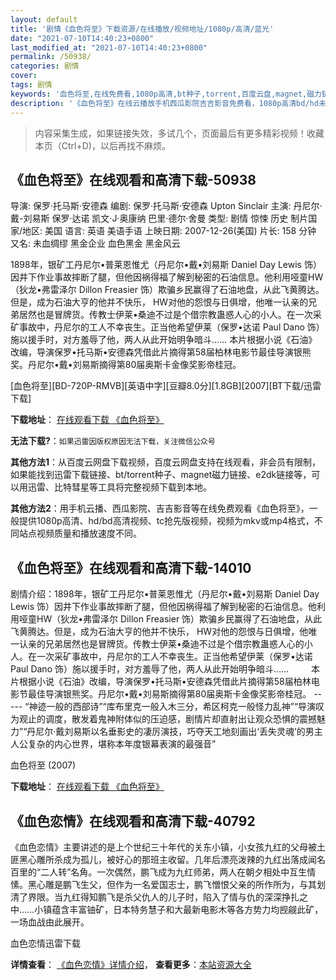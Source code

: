 ```yaml
---
layout: default
title: '剧情《血色将至》下载资源/在线播放/视频地址/1080p/高清/蓝光'
date: "2021-07-10T14:40:23+0800"
last_modified_at: "2021-07-10T14:40:23+0800"
permalink: /50938/
categories: 剧情
cover:
tags: 剧情
keywords: '血色将至,在线免费看,1080p高清,bt种子,torrent,百度云盘,magnet,磁力链,迅雷下载资源'
description: '《血色将至》在线云播放手机西瓜影院吉吉影音免费看，1080p高清bd/hd未删减完整版和tc抢先枪版，mkv/mp4格式，附带bt/torrent种子、magnet/磁力链、百度云盘、网盘资源迅雷下载链接'
---
```


>内容采集生成，如果链接失效，多试几个，页面最后有更多精彩视频！收藏本页（Ctrl+D)，以后再找不麻烦。


## 《血色将至》在线观看和高清下载-50938

导演: 保罗·托马斯·安德森 编剧: 保罗·托马斯·安德森 Upton Sinclair 主演: 丹尼尔·戴-刘易斯 保罗·达诺 凯文·J·奥康纳 巴里·德尔·舍曼 类型: 剧情 惊悚 历史 制片国家/地区: 美国 语言: 英语 美语手语 上映日期: 2007-12-26(美国) 片长: 158 分钟 又名: 未血绸缪 黑金企业 血色黑金 黑金风云

1898年，银矿工丹尼尔•普莱恩惟尤（丹尼尔•戴•刘易斯 Daniel Day Lewis 饰）因井下作业事故摔断了腿，但他因祸得福了解到秘密的石油信息。他利用哑童HW（狄龙•弗雷泽尔 Dillon Freasier 饰）欺骗乡民赢得了石油地盘，从此飞黄腾达。但是，成为石油大亨的他并不快乐， HW对他的怨恨与日俱增，他唯一认亲的兄弟居然也是冒牌货。传教士伊莱•桑迪不过是个借宗教蛊惑人心的小人。在一次采矿事故中，丹尼尔的工人不幸丧生。正当他希望伊莱（保罗•达诺 Paul Dano 饰）施以援手时，对方羞辱了他，两人从此开始明争暗斗…… 本片根据小说《石油》改编，导演保罗•托马斯•安德森凭借此片摘得第58届柏林电影节最佳导演银熊奖。丹尼尔•戴•刘易斯摘得第80届奥斯卡金像奖影帝桂冠。


[血色将至][BD-720P-RMVB][英语中字][豆瓣8.0分][1.8GB][2007][BT下载/迅雷下载]

**下载地址**： [在线观看下载 《血色将至》](https://www.btdx8.com/torrent/there_will_be_blood_2007.html) 


**无法下载?**：`如果迅雷因版权原因无法下载，关注微信公众号 `

**其他方法1**：从百度云网盘下载视频，百度云网盘支持在线观看，非会员有限制，如果能找到迅雷下载链接、bt/torrent种子、magnet磁力链接、e2dk链接等，可以用迅雷、比特彗星等工具将完整视频下载到本地。

**其他方法2**：用手机云播、西瓜影院、吉吉影音等在线免费观看《血色将至》，一般提供1080p高清、hd/bd高清视频、tc抢先版视频，视频为mkv或mp4格式，不同站点视频质量和播放速度不同。


## 《血色将至》在线观看和高清下载-14010

剧情介绍：1898年，银矿工丹尼尔•普莱恩惟尤（丹尼尔•戴•刘易斯 Daniel Day Lewis 饰）因井下作业事故摔断了腿，但他因祸得福了解到秘密的石油信息。他利用哑童HW（狄龙•弗雷泽尔 Dillon Freasier 饰）欺骗乡民赢得了石油地盘，从此飞黄腾达。但是，成为石油大亨的他并不快乐， HW对他的怨恨与日俱增，他唯一认亲的兄弟居然也是冒牌货。传教士伊莱•桑迪不过是个借宗教蛊惑人心的小人。在一次采矿事故中，丹尼尔的工人不幸丧生。正当他希望伊莱（保罗•达诺 Paul Dano 饰）施以援手时，对方羞辱了他，两人从此开始明争暗斗……  　　本片根据小说《石油》改编，导演保罗•托马斯•安德森凭借此片摘得第58届柏林电影节最佳导演银熊奖。丹尼尔•戴•刘易斯摘得第80届奥斯卡金像奖影帝桂冠。 ----- “神迹一般的西部诗”“库布里克一般入木三分，希区柯克一般怪力乱神”“导演叹为观止的调度，散发着鬼神附体似的压迫感，剧情片却直射出让观众恐惧的震撼魅力”“丹尼尔·戴刘易斯以名垂影史的凄厉演技，巧夺天工地刻画出‘丢失灵魂’的男主人公复杂的内心世界，堪称本年度银幕表演的最强音”


血色将至 (2007)

**下载地址**： [在线观看下载 《血色将至》](https://www.btbtdy.me/btdy/dy5474.html) 


## 《血色恋情》在线观看和高清下载-40792

《血色恋情》主要讲述的是上个世纪三十年代的关东小镇，小女孩九红的父母被土匪黑心雕所杀成为孤儿，被好心的那班主收留。几年后漂亮泼辣的九红出落成闻名百里的&ldquo;二人转&rdquo;名角。一次偶然，鹏飞成为九红师弟，两人在朝夕相处中互生情愫。黑心雕是鹏飞生父，但作为一名爱国志士，鹏飞憎恨父亲的所作所为，与其划清了界限。当九红得知鹏飞是杀父仇人的儿子时，陷入了情与仇的深深挣扎之中&hellip;…小镇蕴含丰富铀矿，日本特务慧子和大最新电影木等各方势力均觊觎此矿，一场血战由此展开。


血色恋情迅雷下载

**详情查看**： [《血色恋情》详情介绍](/movie/40792/)， **查看更多**：[本站资源大全](/movie/t/all/)

